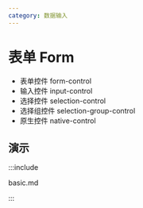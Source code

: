 ```yaml
---
category: 数据输入
---
```


# 表单 Form

- 表单控件 form-control
- 输入控件 input-control
- 选择控件 selection-control
- 选择组控件 selection-group-control
- 原生控件 native-control

## 演示

:::include

basic.md

:::